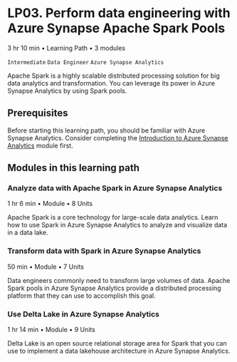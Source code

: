 # LP03. Perform data engineering with Azure Synapse Apache Spark Pools

3 hr 10 min • Learning Path • 3 modules

`Intermediate` `Data Engineer` `Azure Synapse Analytics`

Apache Spark is a highly scalable distributed processing solution for big data analytics and transformation. You can leverage its power in Azure Synapse Analytics by using Spark pools.

## Prerequisites

Before starting this learning path, you should be familiar with Azure Synapse Analytics. Consider completing the [Introduction to Azure Synapse Analytics](https://learn.microsoft.com/en-us/training/modules/introduction-azure-synapse-analytics/) module first.

## Modules in this learning path

### Analyze data with Apache Spark in Azure Synapse Analytics

1 hr 6 min • Module • 8 Units

Apache Spark is a core technology for large-scale data analytics. Learn how to use Spark in Azure Synapse Analytics to analyze and visualize data in a data lake.

### Transform data with Spark in Azure Synapse Analytics

50 min • Module • 7 Units

Data engineers commonly need to transform large volumes of data. Apache Spark pools in Azure Synapse Analytics provide a distributed processing platform that they can use to accomplish this goal.

### Use Delta Lake in Azure Synapse Analytics

1 hr 14 min • Module • 9 Units

Delta Lake is an open source relational storage area for Spark that you can use to implement a data lakehouse architecture in Azure Synapse Analytics.
